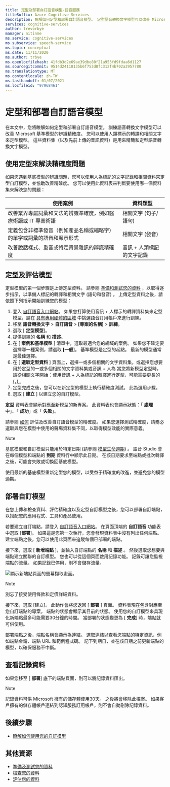 ```yaml
---
title: 定型及部署自訂語音模型-語音服務
titleSuffix: Azure Cognitive Services
description: 瞭解如何定型和部署自訂語音模型。 定型語音轉換文字模型可以改善 Microsoft 基準模型或自訂模型的辨識精確度。
services: cognitive-services
author: trevorbye
manager: nitinme
ms.service: cognitive-services
ms.subservice: speech-service
ms.topic: conceptual
ms.date: 11/11/2020
ms.author: trbye
ms.openlocfilehash: 41fdb3d2e69ae39dbe80f21a953fd9fdaa6d1127
ms.sourcegitcommit: 9514d24118135b6f753d8fc312f4b702a2957780
ms.translationtype: MT
ms.contentlocale: zh-TW
ms.lasthandoff: 01/07/2021
ms.locfileid: "97968461"
---
```

# <a name="train-and-deploy-a-custom-speech-model"></a>定型和部署自訂語音模型

在本文中，您將瞭解如何定型和部署自訂語音模型。 訓練語音轉換文字模型可以改善 Microsoft 基準模型的辨識精確度。 您可以使用人類標示的轉譯和相關文字來定型模型。 這些資料集（以及先前上傳的音訊資料）是用來精簡和定型語音轉換文字模型。

## <a name="use-training-to-resolve-accuracy-problems"></a>使用定型來解決精確度問題

如果您遇到基底模型的辨識問題，您可以使用人為標記的文字記錄和相關資料來定型自訂模型，並協助改善精確度。 您可以使用此資料表來判斷要使用哪一個資料集來解決您的問題：

| 使用案例 | 資料類型 |
| -------- | --------- |
| 改善業界專屬詞彙和文法的辨識準確度，例如醫療術語或 IT 專業術語 | 相關文字 (句子/語句)  |
| 定義包含非標準發音（例如產品名稱或縮略字）的單字或詞彙的語音和顯示形式 | 相關文字 (發音)  |
| 改善說話樣式、重音或特定背景雜訊的辨識精確度 | 音訊 + 人類標記的文字記錄 |

## <a name="train-and-evaluate-a-model"></a>定型及評估模型

定型模型的第一個步驟是上傳定型資料。 請參閱 [準備和測試您的資料](./how-to-custom-speech-test-and-train.md) ，以取得逐步指示，以準備人標記的轉譯和相關文字 (語句和發音) 。 上傳定型資料之後，請依照下列指示開始訓練您的模型：

1. 登入 [自訂語音入口網站](https://speech.microsoft.com/customspeech)。 如果您打算使用音訊 + 人標示的轉譯資料集來定型模型，請在 [具有專用硬體的區域](custom-speech-overview.md#set-up-your-azure-account) 中挑選語音訂用帳戶來進行訓練。
2. 移至 **語音轉換文字**  >  **自訂語音**  >  **[專案的名稱]**  >  **訓練**。
3. 選取 [ **定型模型**]。
4. 提供訓練的 **名稱** 和 **描述**。
5. 在 [ **案例和基準模型** ] 清單中，選取最適合您的網域的案例。 如果您不確定要選擇哪一種案例，請選取 **[一般**]。 基準模型是定型的起點。 最新的模型通常是最佳選擇。
6. 在 [ **選取定型資料** ] 頁面上，選擇一或多個相關的文字資料集，或選擇您想要用於定型的一或多個相關的文字資料集或音訊 + 人為 當您將新模型定型時，請從相關文字開始：使用音訊 + 人為標記的轉譯進行定型，可能需要更長的 [ (，) ](how-to-custom-speech-evaluate-data.md#improve-model-recognition) 。
7. 定型完成之後，您可以在新定型的模型上執行精確度測試。 此為選用步驟。
8. 選取 [ **建立** ] 以建立您的自訂模型。

**定型** 資料表會顯示對應至新模型的新專案。 此資料表也會顯示狀態：「 **處理** 中」、「 **成功**」或「 **失敗**」。

請參閱 [如何](how-to-custom-speech-evaluate-data.md) 評估及改善自訂語音模型的精確度。 如果您選擇測試精確度，請務必選取與您在模型中使用的聲場資料集不同，以取得模型效能的實際意義。

> [!NOTE]
> 基底模型和自訂模型只能用於特定日期 (請參閱 [模型生命週期](custom-speech-overview.md#model-lifecycle)) 。 語音 Studio 會在每個模型和端點的 **到期** 資料行中顯示此日期。 在該日期要求至端點或批次轉譯之後，可能會失敗或切換回基底模型。
>
> 使用最新的基底模型重新定型您的模型，以受益于精確度的改進，並避免您的模型過期。

## <a name="deploy-a-custom-model"></a>部署自訂模型

在您上傳和檢查資料、評估精確度以及定型自訂模型之後，您可以部署自訂端點，以搭配您的應用程式、工具和產品使用。 

若要建立自訂端點，請登入 [自訂語音入口網站](https://speech.microsoft.com/customspeech)。 在頁面頂端的 **自訂語音** 功能表中選取 [**部署**]。 如果這是您第一次執行，您會發現資料表中沒有列出任何端點。 建立端點之後，您可以使用此頁面來追蹤每個已部署的端點。

接下來，選取 [ **新增端點** ]，並輸入自訂端點的 **名稱** 和 **描述** 。 然後選取您想要與端點建立關聯的自訂模型。  您也可以從這個頁面啟用記錄功能。 記錄可讓您監視端點的流量。 如果記錄已停用，則不會儲存流量。

![顯示新端點頁面的螢幕擷取畫面。](./media/custom-speech/custom-speech-deploy-model.png)

> [!NOTE]
> 別忘了接受使用條款和定價詳細資料。

接下來，選取 [建立]。 此動作會將您返回 [ **部署** ] 頁面。 資料表現在包含對應至您自訂端點的專案。 端點的狀態會顯示其目前的狀態。 使用您的自訂模型來具現化新端點最多可能需要30分鐘的時間。 當部署的狀態變更為 [ **完成**] 時，端點就可供使用。

部署端點之後，端點名稱會顯示為連結。 選取連結以查看您端點的特定資訊，例如端點金鑰、端點 URL 和範例程式碼。 記下到期日，並在該日期之前更新端點的模型，以確保服務不中斷。

## <a name="view-logging-data"></a>查看記錄資料

如果您移至 [ **部署**] 底下的端點頁面，則可以將記錄資料匯出。
> [!NOTE]
>記錄資料可供 Microsoft 擁有的儲存體使用30天。 之後將會移除此檔案。 如果客戶擁有的儲存體帳戶連結到認知服務訂用帳戶，則不會自動刪除記錄資料。

## <a name="next-steps"></a>後續步驟

* [瞭解如何使用您的自訂模型](how-to-specify-source-language.md)

## <a name="additional-resources"></a>其他資源

- [準備及測試您的資料](./how-to-custom-speech-test-and-train.md)
- [檢查您的資料](how-to-custom-speech-inspect-data.md)
- [評估您的資料](how-to-custom-speech-evaluate-data.md)
